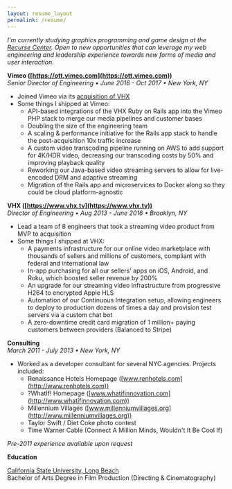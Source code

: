 ```yaml
---
layout: resume_layout
permalink: /resume/
---
```

*I'm currently studying graphics programming and game design at the [Recurse
Center](https://www.recurse.com). Open to new opportunities that can leverage
my web engineering and leadership experience towards new forms of media and 
user interaction.*

**Vimeo ([https://ott.vimeo.com](https://ott.vimeo.com))**  
*Senior Director of Engineering &bull; June 2016 - Oct 2017 &bull; New York, NY*  


* Joined Vimeo via its [acquisition of VHX](https://www.theverge.com/2016/5/2/11554434/vimeo-acquires-vhx)
* Some things I shipped at Vimeo:
  * API-based integrations of the VHX Ruby on Rails app into the Vimeo PHP stack
    to merge our media pipelines and customer bases
  * Doubling the size of the engineering team
  * A scaling & performance initiative for the Rails app stack to handle the
    post-acquisition 10x traffic increase
  * A custom video transcoding pipeline running on AWS to add support for 4K/HDR
    video, decreasing our transcoding costs by 50% and improving playback quality
  * Reworking our Java-based video streaming servers to allow for live-encoded
    DRM and adaptive streaming
  * Migration of the Rails app and microservices to Docker along so they could
    be cloud platform-agnostic

**VHX ([https://www.vhx.tv](https://www.vhx.tv))**  
*Director of Engineering &bull; Aug 2013 - June 2016 &bull; Brooklyn, NY*  

* Lead a team of 8 engineers that took a streaming video product from MVP to
  acquisition
* Some things I shipped at VHX:
  * A payments infrastructure for our online video marketplace with thousands
    of sellers and millions of customers, compliant with federal and
    international law
  * In-app purchasing for all our sellers' apps on iOS, Android, and Roku,
    which boosted seller revenue by 200%
  * An upgrade for our streaming video infrastructure from progressive H264 to
    encrypted Apple HLS
  * Automation of our Continuous Integration setup, allowing engineers to 
    deploy to production dozens of times a day and provision test servers via 
    a custom chat bot
  * A zero-downtime credit card migration of 1 million+ paying customers
    between providers (Balanced to Stripe)

**Consulting**  
*March 2011 - July 2013 &bull; New York, NY*  

* Worked as a developer consultant for several NYC agencies. Projects included:
  * Renaissance Hotels Homepage ([www.renhotels.com](http://www.renhotels.com))  
  * ?WhatIf! Homepage ([www.whatifinnovation.com](http://www.whatifinnovation.com))  
  * Millennium Villages ([www.millenniumvillages.org](http://www.millenniumvillages.org))  
  * Taylor Swift / Diet Coke photo contest
  * Time Warner Cable (Connect A Million Minds, Wouldn't It Be Cool If)

*Pre-2011 experience available upon request*

**Education**  

[California State University, Long Beach](http://www.csulb.edu)  
Bachelor of Arts Degree in Film Production (Directing &amp; Cinematography)
